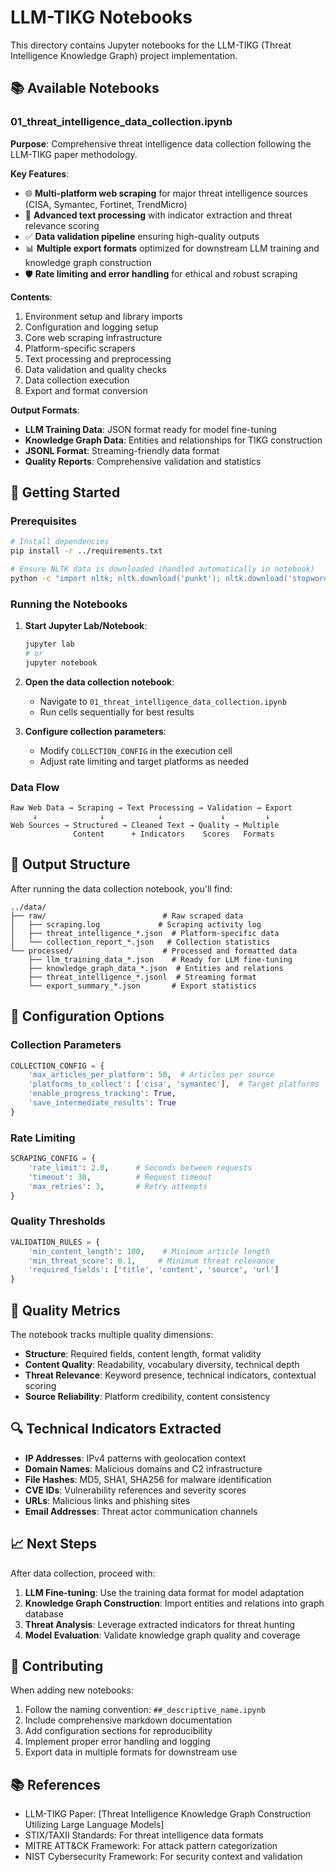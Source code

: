# LLM-TIKG Notebooks

This directory contains Jupyter notebooks for the LLM-TIKG (Threat Intelligence Knowledge Graph) project implementation.

## 📚 Available Notebooks

### 01_threat_intelligence_data_collection.ipynb

**Purpose**: Comprehensive threat intelligence data collection following the LLM-TIKG paper methodology.

**Key Features**:
- 🌐 **Multi-platform web scraping** for major threat intelligence sources (CISA, Symantec, Fortinet, TrendMicro)
- 🔧 **Advanced text processing** with indicator extraction and threat relevance scoring
- ✅ **Data validation pipeline** ensuring high-quality outputs
- 📊 **Multiple export formats** optimized for downstream LLM training and knowledge graph construction
- 🛡️ **Rate limiting and error handling** for ethical and robust scraping

**Contents**:
1. Environment setup and library imports
2. Configuration and logging setup
3. Core web scraping infrastructure
4. Platform-specific scrapers
5. Text processing and preprocessing
6. Data validation and quality checks
7. Data collection execution
8. Export and format conversion

**Output Formats**:
- **LLM Training Data**: JSON format ready for model fine-tuning
- **Knowledge Graph Data**: Entities and relationships for TIKG construction
- **JSONL Format**: Streaming-friendly data format
- **Quality Reports**: Comprehensive validation and statistics

## 🚀 Getting Started

### Prerequisites

```bash
# Install dependencies
pip install -r ../requirements.txt

# Ensure NLTK data is downloaded (handled automatically in notebook)
python -c "import nltk; nltk.download('punkt'); nltk.download('stopwords')"
```

### Running the Notebooks

1. **Start Jupyter Lab/Notebook**:
   ```bash
   jupyter lab
   # or
   jupyter notebook
   ```

2. **Open the data collection notebook**:
   - Navigate to `01_threat_intelligence_data_collection.ipynb`
   - Run cells sequentially for best results

3. **Configure collection parameters**:
   - Modify `COLLECTION_CONFIG` in the execution cell
   - Adjust rate limiting and target platforms as needed

### Data Flow

```
Raw Web Data → Scraping → Text Processing → Validation → Export
     ↓              ↓            ↓             ↓         ↓
Web Sources → Structured → Cleaned Text → Quality → Multiple
              Content      + Indicators    Scores   Formats
```

## 📁 Output Structure

After running the data collection notebook, you'll find:

```
../data/
├── raw/                          # Raw scraped data
│   ├── scraping.log             # Scraping activity log
│   ├── threat_intelligence_*.json  # Platform-specific data
│   └── collection_report_*.json   # Collection statistics
└── processed/                    # Processed and formatted data
    ├── llm_training_data_*.json    # Ready for LLM fine-tuning
    ├── knowledge_graph_data_*.json  # Entities and relations
    ├── threat_intelligence_*.jsonl  # Streaming format
    └── export_summary_*.json       # Export statistics
```

## 🔧 Configuration Options

### Collection Parameters

```python
COLLECTION_CONFIG = {
    'max_articles_per_platform': 50,  # Articles per source
    'platforms_to_collect': ['cisa', 'symantec'],  # Target platforms
    'enable_progress_tracking': True,
    'save_intermediate_results': True
}
```

### Rate Limiting

```python
SCRAPING_CONFIG = {
    'rate_limit': 2.0,      # Seconds between requests
    'timeout': 30,          # Request timeout
    'max_retries': 3,       # Retry attempts
}
```

### Quality Thresholds

```python
VALIDATION_RULES = {
    'min_content_length': 100,    # Minimum article length
    'min_threat_score': 0.1,     # Minimum threat relevance
    'required_fields': ['title', 'content', 'source', 'url']
}
```

## 🎯 Quality Metrics

The notebook tracks multiple quality dimensions:

- **Structure**: Required fields, content length, format validity
- **Content Quality**: Readability, vocabulary diversity, technical depth
- **Threat Relevance**: Keyword presence, technical indicators, contextual scoring
- **Source Reliability**: Platform credibility, content consistency

## 🔍 Technical Indicators Extracted

- **IP Addresses**: IPv4 patterns with geolocation context
- **Domain Names**: Malicious domains and C2 infrastructure
- **File Hashes**: MD5, SHA1, SHA256 for malware identification
- **CVE IDs**: Vulnerability references and severity scores
- **URLs**: Malicious links and phishing sites
- **Email Addresses**: Threat actor communication channels

## 📈 Next Steps

After data collection, proceed with:

1. **LLM Fine-tuning**: Use the training data format for model adaptation
2. **Knowledge Graph Construction**: Import entities and relations into graph database
3. **Threat Analysis**: Leverage extracted indicators for threat hunting
4. **Model Evaluation**: Validate knowledge graph quality and coverage

## 🤝 Contributing

When adding new notebooks:

1. Follow the naming convention: `##_descriptive_name.ipynb`
2. Include comprehensive markdown documentation
3. Add configuration sections for reproducibility
4. Implement proper error handling and logging
5. Export data in multiple formats for downstream use

## 📚 References

- LLM-TIKG Paper: [Threat Intelligence Knowledge Graph Construction Utilizing Large Language Models]
- STIX/TAXII Standards: For threat intelligence data formats
- MITRE ATT&CK Framework: For attack pattern categorization
- NIST Cybersecurity Framework: For security context and validation 